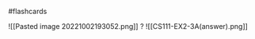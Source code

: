 #flashcards

![[Pasted image 20221002193052.png]]
?
![[CS111-EX2-3A(answer).png]]
<!--SR:!2022-10-04,47,250-->

